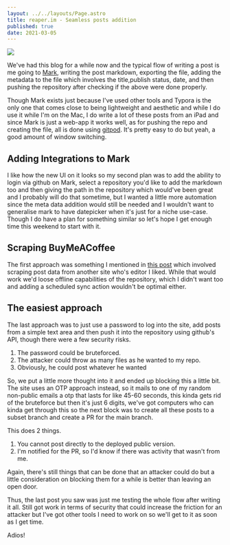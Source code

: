 ```yaml
---
layout: ../../layouts/Page.astro
title: reaper.im - Seamless posts addition
published: true
date: 2021-03-05
---
```


![](/assets/blog/new-post-reaper.png)

We've had this blog for a while now and the typical flow of writing a post is me going to [Mark](https://mark.reaper.im), writing the post markdown, exporting the file, adding the metadata to the file which involves the title,publish status, date, and then pushing the repository after checking if the above were done properly.

Though Mark exists just because I've used other tools and Typora is the only one that comes close to being lightweight and aesthetic and while I do use it while I'm on the Mac, I do write a lot of these posts from an iPad and since Mark is just a web-app it works well, as for pushing the repo and creating the file, all is done using [gitpod](http://gitpod.io). It's pretty easy to do but yeah, a good amount of window switching.

## Adding Integrations to Mark

I like how the new UI on it looks so my second plan was to add the ability to login via github on Mark, select a repository you'd like to add the markdown too and then giving the path in the repository which would've been great and I probably will do that sometime, but I wanted a little more automation since the meta data addition would still be needed and I wouldn't want to generalise mark to have datepicker when it's just for a niche use-case. Though I do have a plan for something similar so let's hope I get enough time this weekend to start with it.

## Scraping BuyMeACoffee

The first approach was something I mentioned in [this post](/posts/2021-02-22-Go-Lang-and-Web-Scraping.html) which involved scraping post data from another site who's editor I liked. While that would work we'd loose offline capabilities of the repository, which I didn't want too and adding a scheduled sync action wouldn't be optimal either.

## The easiest approach

The last approach was to just use a password to log into the site, add posts from a simple text area and then push it into the repository using github's API, though there were a few security risks.

1. The password could be bruteforced.
2. The attacker could throw as many files as he wanted to my repo.
3. Obviously, he could post whatever he wanted

So, we put a little more thought into it and ended up blocking this a little bit. The site uses an OTP approach instead, so it mails to one of my random non-public emails a otp that lasts for like 45-60 seconds, this kinda gets rid of the bruteforce but then it's just 6 digits, we've got computers who can kinda get through this so the next block was to create all these posts to a subset branch and
create a PR for the main branch.

This does 2 things.

1. You cannot post directly to the deployed public version.
2. I'm notified for the PR, so I'd know if there was activity that wasn't from me.

Again, there's still things that can be done that an attacker could do but a little consideration on blocking them for a while is better than leaving an open door.

Thus, the last post you saw was just me testing the whole flow after writing it all. Still got work in terms of security that could increase the friction for an attacker but I've got other tools I need to work on so we'll get to it as soon as I get time.

Adios!
